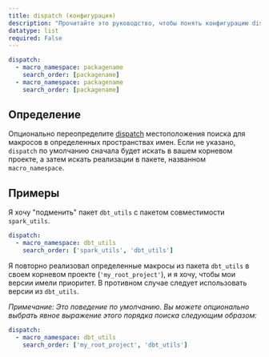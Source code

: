 ```yaml
---
title: dispatch (конфигурация)
description: "Прочитайте это руководство, чтобы понять конфигурацию dispatch в dbt."
datatype: list
required: False
---
```


<File name='dbt_project.yml'>

```yml
dispatch:
  - macro_namespace: packagename
    search_order: [packagename]
  - macro_namespace: packagename
    search_order: [packagename]
```

</File>

## Определение

Опционально переопределите [dispatch](/reference/dbt-jinja-functions/dispatch) местоположения поиска для макросов в определенных пространствах имен. Если не указано, `dispatch` по умолчанию сначала будет искать в вашем корневом проекте, а затем искать реализации в пакете, названном `macro_namespace`.

## Примеры

Я хочу "подменить" пакет `dbt_utils` с пакетом совместимости `spark_utils`.

<File name='dbt_project.yml'>

```yml
dispatch:
  - macro_namespace: dbt_utils
    search_order: ['spark_utils', 'dbt_utils']
```

</File>

Я повторно реализовал определенные макросы из пакета `dbt_utils` в своем корневом проекте (`'my_root_project'`), и я хочу, чтобы мои версии имели приоритет. В противном случае следует использовать версии из `dbt_utils`.

_Примечание: Это поведение по умолчанию. Вы можете опционально выбрать явное выражение этого порядка поиска следующим образом:_

<File name='dbt_project.yml'>

```yml
dispatch:
  - macro_namespace: dbt_utils
    search_order: ['my_root_project', 'dbt_utils']
```

</File>